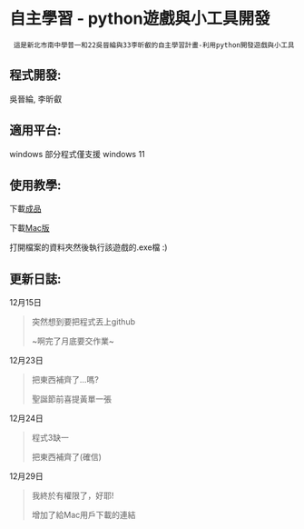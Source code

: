 # 自主學習 - python遊戲與小工具開發

```
 這是新北市南中學普一和22吳晉綸與33李昕叡的自主學習計畫-利用python開發遊戲與小工具
```

## 程式開發:
吳晉綸, 李昕叡


## 適用平台:
windows 部分程式僅支援 windows 11

## 使用教學:
下載[成品](https://github.com/XxAlanXDxX/Self-learning-PyGames/archive/refs/heads/main.zip "自主學習遊戲製作")

下載[Mac版](https://www.youtube.com/watch?v=dQw4w9WgXcQ)

打開檔案的資料夾然後執行該遊戲的.exe檔 :)

## 更新日誌:
12月15日
>突然想到要把程式丟上github
>
>~啊完了月底要交作業~
 
12月23日
>把東西補齊了...嗎?
>
>聖誕節前喜提黃單一張

12月24日
>程式3缺一
>
>把東西補齊了(確信)

12月29日
>我終於有權限了，好耶!
>
>增加了給Mac用戶下載的連結
